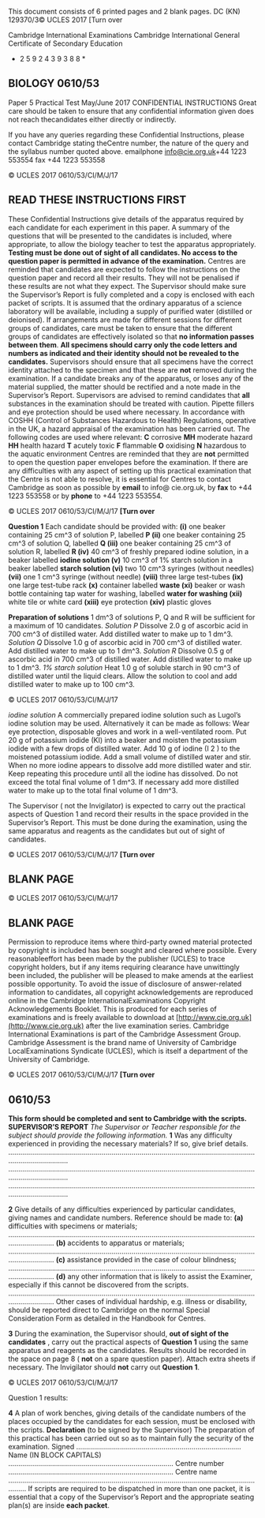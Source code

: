  This document consists of 6 printed pages and 2 blank pages. DC (KN) 129370/3© UCLES 2017 [Turn over 

 Cambridge International Examinations Cambridge International General Certificate of Secondary Education 

* 2 5 9 2 4 3 9 3 8 8 * 

## BIOLOGY 0610/53 

 Paper 5 Practical Test May/June 2017 CONFIDENTIAL INSTRUCTIONS Great care should be taken to ensure that any confidential information given does not reach thecandidates either directly or indirectly. 

 If you have any queries regarding these Confidential Instructions, please contact Cambridge stating theCentre number, the nature of the query and the syllabus number quoted above. emailphone info@cie.org.uk+44 1223 553554 fax +44 1223 553558 


© UCLES 2017 0610/53/CI/M/J/17 

## READ THESE INSTRUCTIONS FIRST 

These Confidential Instructions give details of the apparatus required by each candidate for each experiment in this paper. A summary of the questions that will be presented to the candidates is included, where appropriate, to allow the biology teacher to test the apparatus appropriately. **Testing must be done out of sight of all candidates. No access to the question paper is permitted in advance of the examination.** Centres are reminded that candidates are expected to follow the instructions on the question paper and record all their results. They will not be penalised if these results are not what they expect. The Supervisor should make sure the Supervisor’s Report is fully completed and a copy is enclosed with each packet of scripts. It is assumed that the ordinary apparatus of a science laboratory will be available, including a supply of purified water (distilled or deionised). If arrangements are made for different sessions for different groups of candidates, care must be taken to ensure that the different groups of candidates are effectively isolated so that **no information passes between them**. **All specimens should carry only the code letters and numbers as indicated and their identity should not be revealed to the candidates.** Supervisors should ensure that all specimens have the correct identity attached to the specimen and that these are **not** removed during the examination. If a candidate breaks any of the apparatus, or loses any of the material supplied, the matter should be rectified and a note made in the Supervisor’s Report. Supervisors are advised to remind candidates that **all** substances in the examination should be treated with caution. Pipette fillers and eye protection should be used where necessary. In accordance with COSHH (Control of Substances Hazardous to Health) Regulations, operative in the UK, a hazard appraisal of the examination has been carried out. The following codes are used where relevant: **C** corrosive **MH** moderate hazard **HH** health hazard **T** acutely toxic **F** flammable **O** oxidising **N** hazardous to the aquatic environment Centres are reminded that they are **not** permitted to open the question paper envelopes before the examination. If there are any difficulties with any aspect of setting up this practical examination that the Centre is not able to resolve, it is essential for Centres to contact Cambridge as soon as possible by **email** to info@ cie.org.uk, by **fax** to +44 1223 553558 or by **phone** to +44 1223 553554. 


© UCLES 2017 0610/53/CI/M/J/17 **[Turn over** 

**Question 1** Each candidate should be provided with: **(i)** one beaker containing 25 cm^3 of solution P, labelled **P (ii)** one beaker containing 25 cm^3 of solution Q, labelled **Q (iii)** one beaker containing 25 cm^3 of solution R, labelled **R (iv)** 40 cm^3 of freshly prepared iodine solution, in a beaker labelled **iodine solution (v)** 10 cm^3 of 1% starch solution in a beaker labelled **starch solution (vi)** two 10 cm^3 syringes (without needles) **(vii)** one 1 cm^3 syringe (without needle) **(viii)** three large test-tubes **(ix)** one large test-tube rack **(x)** container labelled **waste (xi)** beaker or wash bottle containing tap water for washing, labelled **water for washing (xii)** white tile or white card **(xiii)** eye protection **(xiv)** plastic gloves 

**Preparation of solutions** 1 dm^3 of solutions P, Q and R will be sufficient for a maximum of 10 candidates. _Solution P_ Dissolve 2.0 g of ascorbic acid in 700 cm^3 of distilled water. Add distilled water to make up to 1 dm^3. _Solution Q_ Dissolve 1.0 g of ascorbic acid in 700 cm^3 of distilled water. Add distilled water to make up to 1 dm^3. _Solution R_ Dissolve 0.5 g of ascorbic acid in 700 cm^3 of distilled water. Add distilled water to make up to 1 dm^3. _1% starch solution_ Heat 1.0 g of soluble starch in 90 cm^3 of distilled water until the liquid clears. Allow the solution to cool and add distilled water to make up to 100 cm^3. 


© UCLES 2017 0610/53/CI/M/J/17 

_iodine solution_ A commercially prepared iodine solution such as Lugol’s iodine solution may be used. Alternatively it can be made as follows: Wear eye protection, disposable gloves and work in a well-ventilated room. Put 20 g of potassium iodide (KI) into a beaker and moisten the potassium iodide with a few drops of distilled water. Add 10 g of iodine (I 2 ) to the moistened potassium iodide. Add a small volume of distilled water and stir. When no more iodine appears to dissolve add more distilled water and stir. Keep repeating this procedure until all the iodine has dissolved. Do not exceed the total final volume of 1 dm^3. If necessary add more distilled water to make up to the total final volume of 1 dm^3. 

 The Supervisor ( not the Invigilator) is expected to carry out the practical aspects of Question 1 and record their results in the space provided in the Supervisor’s Report. This must be done during the examination, using the same apparatus and reagents as the candidates but out of sight of candidates. 


© UCLES 2017 0610/53/CI/M/J/17 **[Turn over** 

## BLANK PAGE 


© UCLES 2017 0610/53/CI/M/J/17 

## BLANK PAGE 

Permission to reproduce items where third-party owned material protected by copyright is included has been sought and cleared where possible. Every reasonableeffort has been made by the publisher (UCLES) to trace copyright holders, but if any items requiring clearance have unwittingly been included, the publisher will be pleased to make amends at the earliest possible opportunity. To avoid the issue of disclosure of answer-related information to candidates, all copyright acknowledgements are reproduced online in the Cambridge InternationalExaminations Copyright Acknowledgements Booklet. This is produced for each series of examinations and is freely available to download at [http://www.cie.org.uk](http://www.cie.org.uk) after the live examination series. Cambridge International Examinations is part of the Cambridge Assessment Group. Cambridge Assessment is the brand name of University of Cambridge LocalExaminations Syndicate (UCLES), which is itself a department of the University of Cambridge. 


© UCLES 2017 0610/53/CI/M/J/17 **[Turn over** 

## 0610/53 

**This form should be completed and sent to Cambridge with the scripts. SUPERVISOR’S REPORT** _The Supervisor or Teacher responsible for the subject should provide the following information._ **1** Was any difficulty experienced in providing the necessary materials? If so, give brief details. .......................................................................................................................................................... .......................................................................................................................................................... .......................................................................................................................................................... 

**2** Give details of any difficulties experienced by particular candidates, giving names and candidate numbers. Reference should be made to: **(a)** difficulties with specimens or materials; ................................................................................................................................................... **(b)** accidents to apparatus or materials; ................................................................................................................................................... **(c)** assistance provided in the case of colour blindness; ................................................................................................................................................... **(d)** any other information that is likely to assist the Examiner, especially if this cannot be discovered from the scripts. ................................................................................................................................................... Other cases of individual hardship, e.g. illness or disability, should be reported direct to Cambridge on the normal Special Consideration Form as detailed in the Handbook for Centres. 

**3** During the examination, the Supervisor should, **out of sight of the candidates** , carry out the practical aspects of **Question 1** using the same apparatus and reagents as the candidates. Results should be recorded in the space on page 8 ( **not** on a spare question paper). Attach extra sheets if necessary. The Invigilator should **not** carry out **Question 1**. 


© UCLES 2017 0610/53/CI/M/J/17 

Question 1 results: 

**4** A plan of work benches, giving details of the candidate numbers of the places occupied by the candidates for each session, must be enclosed with the scripts. **Declaration** (to be signed by the Supervisor) The preparation of this practical has been carried out so as to maintain fully the security of the examination. Signed ................................................................................... Name (IN BLOCK CAPITALS) ................................................................................... Centre number ................................................................................... Centre name ..................................................................................................................................... If scripts are required to be dispatched in more than one packet, it is essential that a copy of the Supervisor’s Report and the appropriate seating plan(s) are inside **each packet**. 


